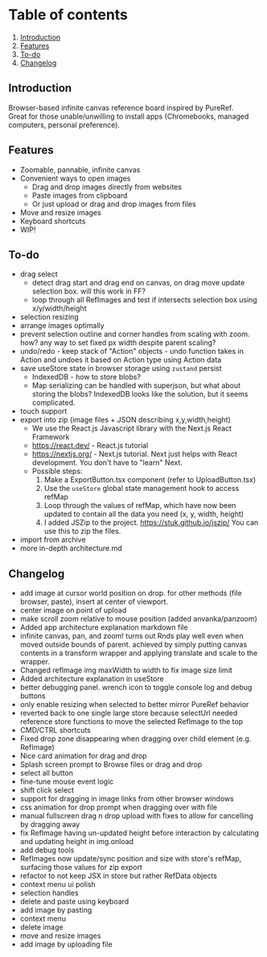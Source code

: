 # Table of contents

1. [Introduction](#introduction)
2. [Features](#features)
3. [To-do](#to-do)
4. [Changelog](#changelog)

## Introduction

Browser-based infinite canvas reference board inspired by PureRef.  
Great for those unable/unwilling to install apps (Chromebooks, managed computers, personal preference).

## Features

- Zoomable, pannable, infinite canvas
- Convenient ways to open images
    - Drag and drop images directly from websites
    - Paste images from clipboard
    - Or just upload or drag and drop images from files
- Move and resize images
- Keyboard shortcuts
- WIP!

## To-do

- drag select
    - detect drag start and drag end on canvas, on drag move update selection box. will this work in FF?
    - loop through all RefImages and test if intersects selection box using x/y/width/height 
- selection resizing
- arrange images optimally
- prevent selection outline and corner handles from scaling with zoom. how? any way to set fixed px width despite parent scaling?
- undo/redo - keep stack of "Action" objects - undo function takes in Action and undoes it based on Action type using Action data
- save useStore state in browser storage using `zustand` persist
    - IndexedDB - how to store blobs?
    - Map serializing can be handled with superjson, but what about storing the blobs? IndexedDB looks like the solution, but it seems complicated.
- touch support
- export into zip (image files + JSON describing x,y,width,height)
    - We use the React.js Javascript library with the Next.js React Framework
    - https://react.dev/ - React.js tutorial
    - https://nextjs.org/ - Next.js tutorial. Next just helps with React development. You don't have to "learn" Next.
    - Possible steps:
        1. Make a ExportButton.tsx component (refer to UploadButton.tsx)
        2. Use the `useStore` global state management hook to access refMap
        3. Loop through the values of refMap, which have now been updated to contain all the data you need (x, y, width, height)
        4. I added JSZip to the project. https://stuk.github.io/jszip/ You can use this to zip the files.
- import from archive
- more in-depth architecture.md

## Changelog

- add image at cursor world position on drop. for other methods (file browser, paste), insert at center of viewport.
- center image on point of upload
- make scroll zoom relative to mouse position (added anvanka/panzoom)
- Added app architecture explanation markdown file
- infinite canvas, pan, and zoom! turns out Rnds play well even when moved outside bounds of parent. achieved by simply putting canvas contents in a transform wrapper and applying translate and scale to the wrapper.
- Changed refImage img maxWidth to width to fix image size limit
- Added architecture explanation in useStore
- better debugging panel. wrench icon to toggle console log and debug buttons
- only enable resizing when selected to better mirror PureRef behavior
- reverted back to one single large store because selectUrl needed reference store functions to move the selected RefImage to the top
- CMD/CTRL shortcuts
- Fixed drop zone disappearing when dragging over child element (e.g. RefImage)
- Nice card animation for drag and drop
- Splash screen prompt to Browse files or drag and drop
- select all button
- fine-tune mouse event logic
- shift click select
- support for dragging in image links from other browser windows
- css animation for drop prompt when dragging over with file
- manual fullscreen drag n drop upload with fixes to allow for cancelling by dragging away
- fix RefImage having un-updated height before interaction by calculating and updating height in img.onload
- add debug tools
- RefImages now update/sync position and size with store's refMap, surfacing those values for zip export
- refactor to not keep JSX in store but rather RefData objects
- context menu ui polish
- selection handles
- delete and paste using keyboard
- add image by pasting
- context menu
- delete image
- move and resize images
- add image by uploading file
